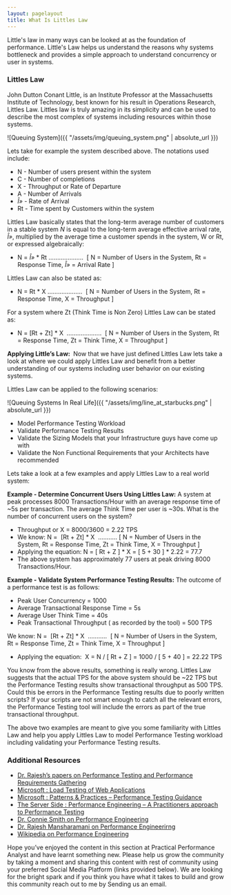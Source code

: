 ```yaml
---
layout: pagelayout
title: What Is Littles Law
---
```


Little's law in many ways can be looked at as the foundation of performance. Little's Law helps us understand the reasons why systems bottleneck and provides a simple approach to understand concurrency or user in systems.

### Littles Law

John Dutton Conant Little, is an Institute Professor at the Massachusetts Institute of Technology, best known for his result in Operations Research, Littles Law. Littles law is truly amazing in its simplicity and can be used to describe the most complex of systems including resources within those systems.

![Queuing System]({{ "/assets/img/queuing_system.png" | absolute_url }})

Lets take for example the system described above. The notations used include:

  * N - Number of users present within the system
  * C - Number of completions
  * X - Throughput or Rate of Departure
  * A - Number of Arrivals
  * _Î»_ - Rate of Arrival
  * Rt - Time spent by Customers within the system

Littles Law basically states that the long-term average number of customers in a stable system _N_ is equal to the long-term average effective arrival rate, _Î»_, multiplied by the average time a customer spends in the system, W or Rt, or expressed algebraically:

  * N = _Î»_ * Rt &#8230;&#8230;&#8230;&#8230;&#8230;&#8230;..  [ N = Number of Users in the System, Rt = Response Time, _Î»_ = Arrival Rate ]

Littles Law can also be stated as:

  * N = Rt * X &#8230;&#8230;&#8230;&#8230;&#8230;&#8230;..  [ N = Number of Users in the System, Rt = Response Time, X = Throughput ]

For a system where Zt (Think Time is Non Zero) Littles Law can be stated as:

  * N = [Rt + Zt] * X  &#8230;&#8230;&#8230;&#8230;&#8230;&#8230;..  [ N = Number of Users in the System, Rt = Response Time, Zt = Think Time, X = Throughput ]

<p style="text-align: left;" align="center">
  <strong>Applying Little&#8217;s Law: </strong> Now that we have just defined Littles Law lets take a look at where we could apply Littles Law and benefit from a better understanding of our systems including user behavior on our existing systems.
</p>

Littles Law can be applied to the following scenarios:

![Queuing Systems In Real Life]({{ "/assets/img/line_at_starbucks.png" | absolute_url }})

  * Model Performance Testing Workload
  * Validate Performance Testing Results
  * Validate the Sizing Models that your Infrastructure guys have come up with
  * Validate the Non Functional Requirements that your Architects have recommended

Lets take a look at a few examples and apply Littles Law to a real world system:

**Example - Determine Concurrent Users Using Littles Law:** A system at peak processes 8000 Transactions/Hour with an average response time of ~5s per transaction. The average Think Time per user is ~30s. What is the number of concurrent users on the system?

  * Throughput or X = 8000/3600 = 2.22 TPS
  * We know: N =  [Rt + Zt] * X  &#8230;&#8230;&#8230;.. [ N = Number of Users in the System, Rt = Response Time, Zt = Think Time, X = Throughput ]
  * Applying the equation: N = [ Rt + Z ] \* X = [ 5 + 30 ] \* 2.22 = 77.7
  * The above system has approximately 77 users at peak driving 8000 Transactions/Hour.

**Example - Validate System Performance Testing Results:** The outcome of a performance test is as follows:

  * Peak User Concurrency = 1000
  * Average Transactional Response Time = 5s
  * Average User Think Time = 40s
  * Peak Transactional Throughput ( as recorded by the tool) = 500 TPS

We know: N =  [Rt + Zt] * X  &#8230;&#8230;&#8230;..  [ N = Number of Users in the System, Rt = Response Time, Zt = Think Time, X = Throughput ]

  * Applying the equation:  X = N / [ Rt + Z ] = 1000 / [ 5 + 40 ] = 22.22 TPS

You know from the above results, something is really wrong. Littles Law suggests that the actual TPS for the above system should be ~22 TPS but the Performance Testing results show transactional throughput as 500 TPS. Could this be errors in the Performance Testing results due to poorly written scripts? If your scripts are not smart enough to catch all the relevant errors, the Performance Testing tool will include the errors as part of the true transactional throughput.

The above two examples are meant to give you some familiarity with Littles Law and help you apply Littles Law to model Performance Testing workload including validating your Performance Testing results.


### Additional Resources

* [Dr. Rajesh’s papers on Performance Testing and Performance Requirements Gathering](https://sites.google.com/site/swperfengg/)
* [Microsoft : Load Testing of Web Applications](http://msdn.microsoft.com/en-us/library/bb924372.aspx)
* [Microsoft : Patterns & Practices – Performance Testing Guidance](http://perftesting.codeplex.com/wikipage?title=How%20To:%20Model%20the%20Workload%20for%20Web%20Applications)
* [The Server Side : Performance Engineering – A Practitioners approach to Performance Testing](http://www.theserverside.com/news/1363731/Performance-Engineering-a-Practitioners-Approach-to-Performance-Testing)
* [Dr. Connie Smith on Performance Engineering](http://www.perfeng.com)
* [Dr. Rajesh Mansharamani on Performance Engineerirng](https://sites.google.com/site/swperfengg/home)
* [Wikipedia on Performance Engineering](http://en.wikipedia.org/wiki/Performance_engineering)

Hope you’ve enjoyed the content in this section at Practical Performance Analyst and have learnt something new. Please help us grow the community by taking a moment and sharing this content with rest of community using your preferred Social Media Platform (links provided below). We are looking for the bright spark and if you think you have what it takes to build and grow this community reach out to me by Sending us an email. 

